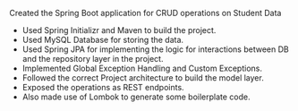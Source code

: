 Created the Spring Boot application for CRUD operations on Student Data
 - Used Spring Initializr and Maven to build the project.
 - Used MySQL Database for storing the data.
 - Used Spring JPA for implementing the logic for interactions between DB and the repository layer in the project.
 - Implemented Global Exception Handling and Custom Exceptions.
 - Followed the correct Project architecture to build the model layer.
 - Exposed the operations as REST endpoints.
 - Also made use of Lombok to generate some boilerplate code.
